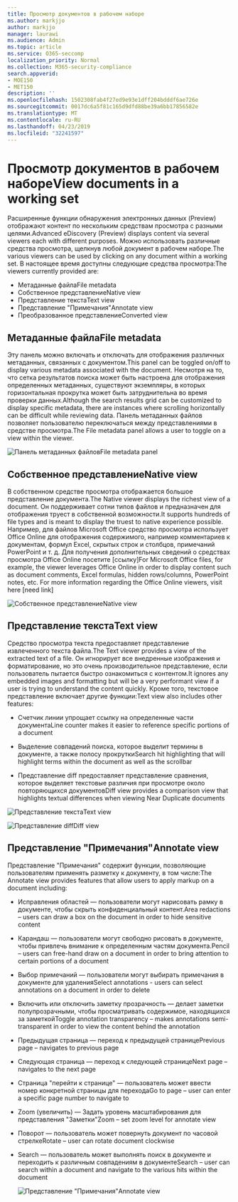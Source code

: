 ```yaml
---
title: Просмотр документов в рабочем наборе
ms.author: markjjo
author: markjjo
manager: laurawi
ms.audience: Admin
ms.topic: article
ms.service: O365-seccomp
localization_priority: Normal
ms.collection: M365-security-compliance
search.appverid:
- MOE150
- MET150
description: ''
ms.openlocfilehash: 1502308fab4f27ed9e93e1dff204bdddf6ae726e
ms.sourcegitcommit: 0017dc6a5f81c165d9dfd88be39a6bb17856582e
ms.translationtype: MT
ms.contentlocale: ru-RU
ms.lasthandoff: 04/23/2019
ms.locfileid: "32241597"
---
```

# <a name="view-documents-in-a-working-set"></a><span data-ttu-id="a8a7a-102">Просмотр документов в рабочем наборе</span><span class="sxs-lookup"><span data-stu-id="a8a7a-102">View documents in a working set</span></span>

<span data-ttu-id="a8a7a-103">Расширенные функции обнаружения электронных данных (Preview) отображают контент по нескольким средствам просмотра с разными целями.</span><span class="sxs-lookup"><span data-stu-id="a8a7a-103">Advanced eDiscovery (Preview) displays content via several viewers each with different purposes.</span></span> <span data-ttu-id="a8a7a-104">Можно использовать различные средства просмотра, щелкнув любой документ в рабочем наборе.</span><span class="sxs-lookup"><span data-stu-id="a8a7a-104">The various viewers can be used by clicking on any document within a working set.</span></span> <span data-ttu-id="a8a7a-105">В настоящее время доступны следующие средства просмотра:</span><span class="sxs-lookup"><span data-stu-id="a8a7a-105">The viewers currently provided are:</span></span>

- <span data-ttu-id="a8a7a-106">Метаданные файла</span><span class="sxs-lookup"><span data-stu-id="a8a7a-106">File metadata</span></span>
- <span data-ttu-id="a8a7a-107">Собственное представление</span><span class="sxs-lookup"><span data-stu-id="a8a7a-107">Native view</span></span>
- <span data-ttu-id="a8a7a-108">Представление текста</span><span class="sxs-lookup"><span data-stu-id="a8a7a-108">Text view</span></span>
- <span data-ttu-id="a8a7a-109">Представление "Примечания"</span><span class="sxs-lookup"><span data-stu-id="a8a7a-109">Annotate view</span></span>
- <span data-ttu-id="a8a7a-110">Преобразованное представление</span><span class="sxs-lookup"><span data-stu-id="a8a7a-110">Converted view</span></span>

## <a name="file-metadata"></a><span data-ttu-id="a8a7a-111">Метаданные файла</span><span class="sxs-lookup"><span data-stu-id="a8a7a-111">File metadata</span></span>

<span data-ttu-id="a8a7a-112">Эту панель можно включать и отключать для отображения различных метаданных, связанных с документом.</span><span class="sxs-lookup"><span data-stu-id="a8a7a-112">This panel can be toggled on/off to display various metadata associated with the document.</span></span> <span data-ttu-id="a8a7a-113">Несмотря на то, что сетка результатов поиска может быть настроена для отображения определенных метаданных, существуют экземпляры, в которых горизонтальная прокрутка может быть затруднительна во время проверки данных.</span><span class="sxs-lookup"><span data-stu-id="a8a7a-113">Although the search results grid can be customized to display specific metadata, there are instances where scrolling horizontally can be difficult while reviewing data.</span></span> <span data-ttu-id="a8a7a-114">Панель метаданных файлов позволяет пользователю переключаться между представлениями в средстве просмотра.</span><span class="sxs-lookup"><span data-stu-id="a8a7a-114">The File metadata panel allows a user to toggle on a view within the viewer.</span></span>

![<span data-ttu-id="a8a7a-115">Панель метаданных файлов</span><span class="sxs-lookup"><span data-stu-id="a8a7a-115">File metadata panel</span></span>
](../media/Reviewimage2.png)

## <a name="native-view"></a><span data-ttu-id="a8a7a-116">Собственное представление</span><span class="sxs-lookup"><span data-stu-id="a8a7a-116">Native view</span></span>

<span data-ttu-id="a8a7a-117">В собственном средстве просмотра отображается большое представление документа.</span><span class="sxs-lookup"><span data-stu-id="a8a7a-117">The Native viewer displays the richest view of a document.</span></span> <span data-ttu-id="a8a7a-118">Он поддерживает сотни типов файлов и предназначен для отображения труест в собственной возможности.</span><span class="sxs-lookup"><span data-stu-id="a8a7a-118">It supports hundreds of file types and is meant to display the truest to native experience possible.</span></span> <span data-ttu-id="a8a7a-119">Например, для файлов Microsoft Office средство просмотра использует Office Online для отображения содержимого, например комментариев к документам, формул Excel, скрытых строк и столбцов, примечаний PowerPoint и т. д. Для получения дополнительных сведений о средствах просмотра Office Online посетите \[ссылку\]</span><span class="sxs-lookup"><span data-stu-id="a8a7a-119">For Microsoft Office files, for example, the viewer leverages Office Online in order to display content such as document comments, Excel formulas, hidden rows/columns, PowerPoint notes, etc. For more information regarding the Office Online viewers, visit here \[need link\]</span></span>

![<span data-ttu-id="a8a7a-120">Собственное представление</span><span class="sxs-lookup"><span data-stu-id="a8a7a-120">Native view</span></span>
](../media/Reviewimage3.png)

## <a name="text-view"></a><span data-ttu-id="a8a7a-121">Представление текста</span><span class="sxs-lookup"><span data-stu-id="a8a7a-121">Text view</span></span>

<span data-ttu-id="a8a7a-122">Средство просмотра текста предоставляет представление извлеченного текста файла.</span><span class="sxs-lookup"><span data-stu-id="a8a7a-122">The Text viewer provides a view of the extracted text of a file.</span></span> <span data-ttu-id="a8a7a-123">Он игнорирует все внедренные изображения и форматирование, но это очень производительное представление, если пользователь пытается быстро ознакомиться с контентом.</span><span class="sxs-lookup"><span data-stu-id="a8a7a-123">It ignores any embedded images and formatting but will be a very performant view if a user is trying to understand the content quickly.</span></span> <span data-ttu-id="a8a7a-124">Кроме того, текстовое представление включает другие функции:</span><span class="sxs-lookup"><span data-stu-id="a8a7a-124">Text view also includes other features:</span></span>

  - <span data-ttu-id="a8a7a-125">Счетчик линии упрощает ссылку на определенные части документа</span><span class="sxs-lookup"><span data-stu-id="a8a7a-125">Line counter makes it easier to reference specific portions of a document</span></span>

  - <span data-ttu-id="a8a7a-126">Выделение совпадений поиска, которое выделит термины в документе, а также полосу прокрутки</span><span class="sxs-lookup"><span data-stu-id="a8a7a-126">Search hit highlighting that will highlight terms within the document as well as the scrollbar</span></span>

  - <span data-ttu-id="a8a7a-127">Представление diff предоставляет представление сравнения, которое выделяет текстовые различия при просмотре около повторяющихся документов</span><span class="sxs-lookup"><span data-stu-id="a8a7a-127">Diff view provides a comparison view that highlights textual differences when viewing Near Duplicate documents</span></span>

![<span data-ttu-id="a8a7a-128">Представление текста</span><span class="sxs-lookup"><span data-stu-id="a8a7a-128">Text view</span></span>
](../media/Reviewimage4.png)

![<span data-ttu-id="a8a7a-129">Представление diff</span><span class="sxs-lookup"><span data-stu-id="a8a7a-129">Diff view</span></span>
](../media/Reviewimage5.png)

## <a name="annotate-view"></a><span data-ttu-id="a8a7a-130">Представление "Примечания"</span><span class="sxs-lookup"><span data-stu-id="a8a7a-130">Annotate view</span></span>

<span data-ttu-id="a8a7a-131">Представление "Примечания" содержит функции, позволяющие пользователям применять разметку к документу, в том числе:</span><span class="sxs-lookup"><span data-stu-id="a8a7a-131">The Annotate view provides features that allow users to apply markup on a document including:</span></span>

  - <span data-ttu-id="a8a7a-132">Исправления областей — пользователи могут нарисовать рамку в документе, чтобы скрыть конфиденциальный контент.</span><span class="sxs-lookup"><span data-stu-id="a8a7a-132">Area redactions – users can draw a box on the document in order to hide sensitive content</span></span>

  - <span data-ttu-id="a8a7a-133">Карандаш — пользователи могут свободно рисовать в документе, чтобы привлечь внимание к определенным частям документа.</span><span class="sxs-lookup"><span data-stu-id="a8a7a-133">Pencil – users can free-hand draw on a document in order to bring attention to certain portions of a document</span></span>

  - <span data-ttu-id="a8a7a-134">Выбор примечаний — пользователи могут выбирать примечания в документе для удаления</span><span class="sxs-lookup"><span data-stu-id="a8a7a-134">Select annotations - users can select annotations on a document in order to delete</span></span>

  - <span data-ttu-id="a8a7a-135">Включить или отключить заметку прозрачность — делает заметки полупрозрачными, чтобы просматривать содержимое, находящихся за заметкой</span><span class="sxs-lookup"><span data-stu-id="a8a7a-135">Toggle annotation transparency – makes annotations semi-transparent in order to view the content behind the annotation</span></span>

  - <span data-ttu-id="a8a7a-136">Предыдущая страница — переход к предыдущей странице</span><span class="sxs-lookup"><span data-stu-id="a8a7a-136">Previous page – navigates to previous page</span></span>

  - <span data-ttu-id="a8a7a-137">Следующая страница — переход к следующей странице</span><span class="sxs-lookup"><span data-stu-id="a8a7a-137">Next page – navigates to the next page</span></span>

  - <span data-ttu-id="a8a7a-138">Страница "перейти к странице" — пользователь может ввести номер конкретной страницы для перехода</span><span class="sxs-lookup"><span data-stu-id="a8a7a-138">Go to page – user can enter a specific page number to navigate to</span></span>

  - <span data-ttu-id="a8a7a-139">Zoom (увеличить) — Задать уровень масштабирования для представления "Заметки"</span><span class="sxs-lookup"><span data-stu-id="a8a7a-139">Zoom – set zoom level for annotate view</span></span>

  - <span data-ttu-id="a8a7a-140">Поворот — пользователь может повернуть документ по часовой стрелке</span><span class="sxs-lookup"><span data-stu-id="a8a7a-140">Rotate – user can rotate document clockwise</span></span>

  - <span data-ttu-id="a8a7a-141">Search — пользователь может выполнять поиск в документе и переходить к различным совпадениям в документе</span><span class="sxs-lookup"><span data-stu-id="a8a7a-141">Search – user can search within a document and navigate to the various hits within the document</span></span>
    
    ![<span data-ttu-id="a8a7a-142">Представление "Примечания"</span><span class="sxs-lookup"><span data-stu-id="a8a7a-142">Annotate view</span></span>
    ](../media/Reviewimage1.png)